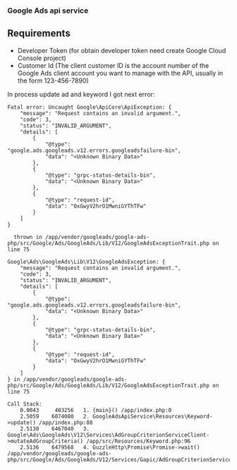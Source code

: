 ### Google Ads api service

## Requirements

* Developer Token (for obtain developer token need create Google Cloud Console project)
* Customer Id (The client customer ID is the account number of the Google Ads client account you want to manage with the API, usually in the form 123-456-7890)

In process update ad and keyword I got next error: 
````shell
Fatal error: Uncaught Google\ApiCore\ApiException: {
    "message": "Request contains an invalid argument.",
    "code": 3,
    "status": "INVALID_ARGUMENT",
    "details": [
        {
            "@type": "google.ads.googleads.v12.errors.googleadsfailure-bin",
            "data": "<Unknown Binary Data>"
        },
        {
            "@type": "grpc-status-details-bin",
            "data": "<Unknown Binary Data>"
        },
        {
            "@type": "request-id",
            "data": "OxGwyV2hrO1MwniGYThTFw"
        }
    ]
}

  thrown in /app/vendor/googleads/google-ads-php/src/Google/Ads/GoogleAds/Lib/V12/GoogleAdsExceptionTrait.php on line 75

Google\Ads\GoogleAds\Lib\V12\GoogleAdsException: {
    "message": "Request contains an invalid argument.",
    "code": 3,
    "status": "INVALID_ARGUMENT",
    "details": [
        {
            "@type": "google.ads.googleads.v12.errors.googleadsfailure-bin",
            "data": "<Unknown Binary Data>"
        },
        {
            "@type": "grpc-status-details-bin",
            "data": "<Unknown Binary Data>"
        },
        {
            "@type": "request-id",
            "data": "OxGwyV2hrO1MwniGYThTFw"
        }
    ]
} in /app/vendor/googleads/google-ads-php/src/Google/Ads/GoogleAds/Lib/V12/GoogleAdsExceptionTrait.php on line 75

Call Stack:
    0.0043     403256   1. {main}() /app/index.php:0
    2.5059    6074080   2. GoogleAdsApiService\Resources\Keyword->update() /app/index.php:88
    2.5130    6467040   3. Google\Ads\GoogleAds\V12\Services\AdGroupCriterionServiceClient->mutateAdGroupCriteria() /app/src/Resources/Keyword.php:96
    2.5136    6479568   4. GuzzleHttp\Promise\Promise->wait() /app/vendor/googleads/google-ads-php/src/Google/Ads/GoogleAds/V12/Services/Gapic/AdGroupCriterionServiceGapicClient.php:356

````